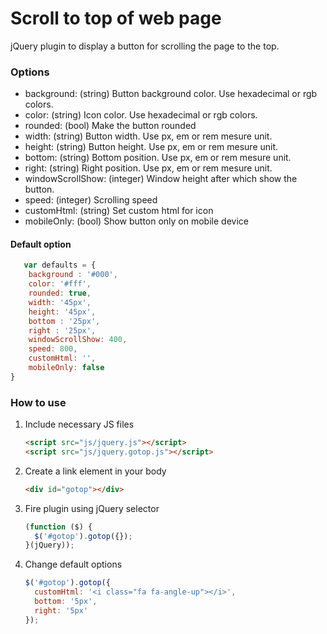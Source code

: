 # Scroll to top of web page

jQuery plugin to display a button for scrolling the page to the top.

### Options

- background: (string) Button background color. Use hexadecimal or rgb colors.
- color: (string) Icon color. Use hexadecimal or rgb colors.
- rounded: (bool) Make the button rounded
- width: (string) Button width. Use px, em or rem mesure unit.
- height: (string) Button height. Use px, em or rem mesure unit.
- bottom: (string) Bottom position. Use px, em or rem mesure unit.
- right: (string) Right position. Use px, em or rem mesure unit.
- windowScrollShow: (integer) Window height after which show the button.
- speed: (integer) Scrolling speed
- customHtml: (string) Set custom html for icon
- mobileOnly: (bool) Show button only on mobile device

#### Default option

```javascript
   var defaults = {
    background : '#000',
    color: '#fff',
    rounded: true,
    width: '45px',
    height: '45px',
    bottom : '25px',
    right : '25px',
    windowScrollShow: 400,
    speed: 800,
    customHtml: '',
    mobileOnly: false
}
```

### How to use

1. Include necessary JS files

   ```html
   <script src="js/jquery.js"></script>
   <script src="js/jquery.gotop.js"></script>
   ```

2. Create a link element in your body

   ```html
   <div id="gotop"></div>
   ```

3. Fire plugin using jQuery selector

   ```javascript
   (function ($) {
     $('#gotop').gotop({});
   }(jQuery));
   ```

4. Change default options

   ```javascript
   $('#gotop').gotop({
     customHtml: '<i class="fa fa-angle-up"></i>',
     bottom: '5px',
     right: '5px'
   });
   ```
